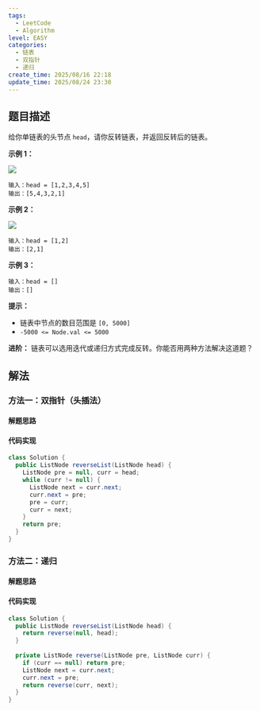 ```yaml
---
tags:
  - LeetCode
  - Algorithm
level: EASY
categories:
  - 链表
  - 双指针
  - 递归
create_time: 2025/08/16 22:18
update_time: 2025/08/24 23:30
---
```


## 题目描述

给你单链表的头节点 `head`，请你反转链表，并返回反转后的链表。

**示例 1：**

![](https://img.xiaorang.fun/202508242259661.png)

```text
输入：head = [1,2,3,4,5]
输出：[5,4,3,2,1]
```

**示例 2：**

![](https://img.xiaorang.fun/202508242259663.png)

```text
输入：head = [1,2]
输出：[2,1]
```

**示例 3：**

```text
输入：head = []
输出：[]
```

**提示：**

- 链表中节点的数目范围是 `[0, 5000]`
- `-5000 <= Node.val <= 5000`

**进阶：**
链表可以选用迭代或递归方式完成反转。你能否用两种方法解决这道题？

## 解法

### 方法一：双指针（头插法）

#### 解题思路

#### 代码实现

```java
class Solution {  
  public ListNode reverseList(ListNode head) {  
    ListNode pre = null, curr = head;  
    while (curr != null) {  
      ListNode next = curr.next;  
      curr.next = pre;  
      pre = curr;  
      curr = next;  
    }  
    return pre;  
  }  
}
```

### 方法二：递归

#### 解题思路

#### 代码实现

```java
class Solution {  
  public ListNode reverseList(ListNode head) {  
    return reverse(null, head);  
  }  
  
  private ListNode reverse(ListNode pre, ListNode curr) {  
    if (curr == null) return pre;  
    ListNode next = curr.next;  
    curr.next = pre;  
    return reverse(curr, next);  
  }  
}
```
